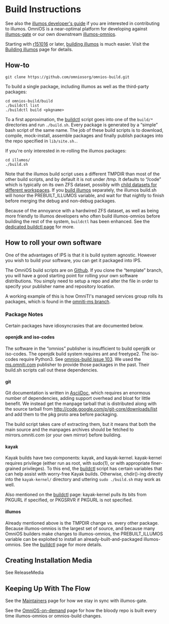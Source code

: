 Build Instructions
==================

See also the [illumos developer's guide](http://illumos.org/books/dev/)
if you are interested in contributing to illumos. OmniOS is a
near-optimal platform for developing against
[illumos-gate](https://github.com/illumos/illumos-gate) or our own
downstream
[illumos-omnios](https://github.com/omniti-labs/illumos-omnios).

Starting with [r151016](ReleaseNotes/r151016.md) or later,
[building illumos](illumos-tools.md) is much easier. Visit the
[Building illumos](illumos-tools.md) page for details.

How-to
------

```
git clone https://github.com/omniosorg/omnios-build.git
```

To build a single package, including illumos as well as the third-party
packages:

```
cd omnios-build/build
./buildctl list
./buildctl build <pkgname>
```

To a first approximation, the [buildctl](buildctl.md) script goes into one of
the ```build/*``` directories and run ```./build.sh```. Every package is generated by a “simple” bash
script of the same name. The job of these build scripts is to download,
compile, mock-install, assemble packages and finally publish packages
into the repo specified in ```lib/site.sh.```.

If you're only interested in re-rolling the illumos packages:

```
cd illumos/
./build.sh
```

Note that the illumos build script uses a different TMPDIR than most of
the other build scripts, and by default it is not under /tmp. It
defaults to “/code” which is typically on its own ZFS dataset, possibly
with [child datasets for different
workspaces](http://wiki.illumos.org/display/illumos/Managing+multiple+workspaces).
If you [build illumos](illumos-tools.md) separately, the illumos
build.sh will honor the PREBUILT\_ILLUMOS variable, and wait for that
nightly to finish before merging the debug and non-debug packages.

Because of the annoyance with a hardwired ZFS dataset, as well as being
more friendly to illumos developers who often build illumos-omnios
before building the rest of the system, ```buildctl``` has been
enhanced. See the [dedicated buildctl page](buildctl.md) for more.

How to roll your own software
-----------------------------

One of the advantages of IPS is that it is build system agnostic.
However you wish to build your software, you can get it packaged into
IPS.

The OmniOS build scripts are on
[Github](https://github.com/omniosorg/omnios-build). If you clone the
“template” branch, you will have a good starting point for rolling your
own software distributions. You simply need to setup a repo and alter
the file in order to specify your publisher name and repository
location.

A working example of this is how OmniTI's managed services group rolls
its packages, which is found in the [omniti-ms
branch](https://github.com/omniti-labs/omnios-build/tree/omniti-ms).

### Package Notes

Certain packages have idiosyncrasies that are documented below.

#### openjdk and iso-codes

The software in the “omnios” publisher is insufficient to build openjdk
or iso-codes. The openjdk build system requires ant and freetype2. The
iso-codes require Python3. See [omnios-build issue
103](https://github.com/omniti-labs/omnios-build/issues/103). We used
the [ms.omniti.com](https://pkg.omniti.com/omniti-ms) publisher to
provide those packages in the past. Their build.sh scripts call out
these dependencies.

#### git

Git documentation is written in
[AsciiDoc](http://www.methods.co.nz/asciidoc/), which requires an
enormous number of dependencies, adding support overhead and bloat for
little benefit. We instead get the manpage tarball that is distributed
along with the source tarball from
<http://code.google.com/p/git-core/downloads/list> and add them to the
pkg proto area before packaging.

The build script takes care of extracting them, but it means that both
the main source and the manpages archives should be fetched to
mirrors.omniti.com (or your own mirror) before building.

#### kayak

Kayak builds have two components: kayak, and kayak-kernel. kayak-kernel
requires privilege (either run as root, with sudo(1), or with
appropriate finer-grained privileges). To this end, the
[buildctl](buildctl.md) script has certain variables that can help assist with
worry-free Kayak builds. Otherwise, chdir()-ing directly into the ```kayak-kernel/```
directory and uttering ```sudo ./build.sh``` may work as well.

Also mentioned on the [buildctl](buildctl.md) page: kayak-kernel pulls its
bits from PKGURL if specified, or PKGSRVR if PKGURL is not specified.

#### illumos

Already mentioned above is the TMPDIR change vs. every other package.
Because illumos-omnios is the largest set of source, and because many
OmniOS builders make changes to illumos-omnios, the PREBUILT\_ILLUMOS
variable can be exploited to install an already-built-and-packaged
illumos-omnios. See the [buildctl](buildctl.md) page for more details.

Creating Installation Media
---------------------------

See ReleaseMedia

Keeping Up With The Flow
------------------------

See the [Maintainers](Maintainers.md) page for how we stay in sync with
illumos-gate.

See the [OmniOS-on-demand](OmniOS-on-demand.md) page for how the bloody repo is built
every time illumos-omnios or omnios-build changes.

